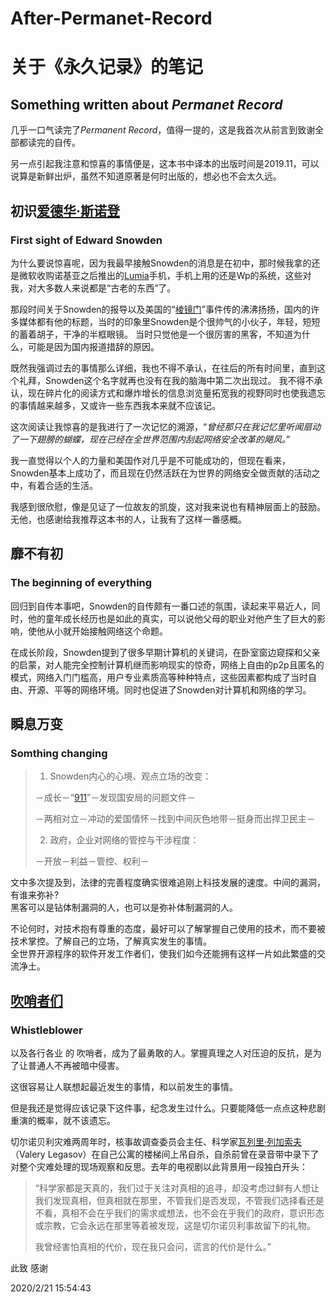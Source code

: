 # After-Permanet-Record
# 关于《永久记录》的笔记
## Something written about ***Permanet Record***
几乎一口气读完了*Permanent Record*，值得一提的，这是我首次从前言到致谢全部都读完的自传。

另一点引起我注意和惊喜的事情便是，这本书中译本的出版时间是2019.11，可以说算是新鲜出炉，虽然不知道原著是何时出版的，想必也不会太久远。

## 初识[爱德华·斯诺登](https://en.wikipedia.org/wiki/Edward_Snowden)
### First sight of Edward Snowden
为什么要说惊喜呢，因为我最早接触Snowden的消息是在初中，那时候我拿的还是微软收购诺基亚之后推出的[Lumia](https://www.windowscentral.com/lumia)手机，手机上用的还是Wp的系统，这些对我，对大多数人来说都是“古老的东西”了。

那段时间关于Snowden的报导以及美国的“[棱镜门](https://en.wikipedia.org/wiki/PRISM_(surveillance_program))”事件传的沸沸扬扬，国内的许多媒体都有他的标题，当时的印象里Snowden是个很帅气的小伙子，年轻，短短的蓄着胡子，干净的半框眼镜。
当时只觉他是一个很厉害的黑客，不知道为什么，可能是因为国内报道措辞的原因。

既然我强调过去的事情那么详细，我也不得不承认，在往后的所有时间里，直到这个礼拜，Snowden这个名字就再也没有在我的脑海中第二次出现过。
我不得不承认，现在碎片化的阅读方式和爆炸增长的信息浏览量拓宽我的视野同时也使我遗忘的事情越来越多，又或许一些东西我本来就不应该记。

这次阅读让我惊喜的是我进行了一次记忆的溯源，“*曾经那只在我记忆里听闻扇动了一下翅膀的蝴蝶，现在已经在全世界范围内刮起网络安全改革的飓风。*”

我一直觉得以个人的力量和美国作对几乎是不可能成功的，但现在看来，Snowden基本上成功了，而且现在仍然活跃在为世界的网络安全做贡献的活动之中，有着合适的生活。

我感到很欣慰，像是见证了一位故友的凯旋，这对我来说也有精神层面上的鼓励。
无他，也感谢给我推荐这本书的人，让我有了这样一番感概。

## 靡不有初
### The beginning of everything

回归到自传本事吧，Snowden的自传颇有一番口述的氛围，读起来平易近人，同时，他的童年成长经历也是如此的真实，可以说他父母的职业对他产生了巨大的影响，使他从小就开始接触网络这个命题。

在成长阶段，Snowden提到了很多早期计算机的关键词，在卧室窗边窥探和父亲的启蒙，对人能完全控制计算机继而影响现实的惊奇，网络上自由的p2p且匿名的模式，网络入门门槛高，用户专业素质高等种种特点，这些因素都构成了当时自由、开源、平等的网络环境。同时也促进了Snowden对计算机和网络的学习。

## 瞬息万变
### Somthing changing


> 1. Snowden内心的心境、观点立场的改变：
> 
>－成长－“[911](https://en.wikipedia.org/wiki/September_11_attacks)”－发现国安局的问题文件－
>
> －两相对立－冲动的爱国情怀－找到中间灰色地带－挺身而出捍卫民主－
>
>
> 2. 政府，企业对网络的管控与干涉程度：
>
> －开放－利益－管控、权利－

文中多次提及到，法律的完善程度确实很难追刚上科技发展的速度。中间的漏洞，有谁来弥补?  
黑客可以是钻体制漏洞的人，也可以是弥补体制漏洞的人。  

不论何时，对技术抱有尊重的态度，最好可以了解掌握自己使用的技术，而不要被技术掌控。了解自己的立场，了解真实发生的事情。  
全世界开源程序的软件开发工作者们，使我们如今还能拥有这样一片如此繁盛的交流净土。  

## [吹哨者们](https://en.wikipedia.org/wiki/Whistleblower)
### Whistleblower
以及各行各业 的 吹哨者，成为了最勇敢的人。掌握真理之人对压迫的反抗，是为了让普通人不再被暗中侵害。

这很容易让人联想起最近发生的事情，和以前发生的事情。 

但是我还是觉得应该记录下这件事，纪念发生过什么。只要能降低一点点这种悲剧重演的概率，就不该遗忘。


切尔诺贝利灾难两周年时，核事故调查委员会主任、科学家[瓦列里·列加索夫](https://en.wikipedia.org/wiki/Valery_Legasov)（Valery Legasov）在自己公寓的楼梯间上吊自杀，自杀前曾在录音带中录下了对整个灾难处理的现场观察和反思。去年的电视剧以此背景用一段独白开头：


> “科学家都是天真的，我们过于关注对真相的追寻，却没考虑过鲜有人想让我们发现真相，但真相就在那里，不管我们是否发现，不管我们选择看还是不看，真相不会在乎我们的需求或想法，也不会在乎我们的政府，意识形态或宗教，它会永远在那里等着被发现，这是切尔诺贝利事故留下的礼物。
>
>我曾经害怕真相的代价，现在我只会问，谎言的代价是什么。”

 此致
 感谢

2020/2/21 15:54:43 
